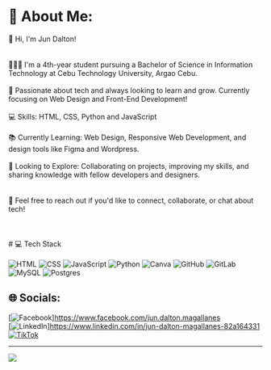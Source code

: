 # 💫 About Me:
👋 Hi, I'm Jun Dalton!</br><br><br>👨🏻‍🎓 I'm a 4th-year student pursuing a Bachelor of Science in Information Technology at Cebu Technology University, Argao Cebu.</br><br>🌱 Passionate about tech and always looking to learn and grow. Currently focusing on Web Design and Front-End Development!</br><br>💻 Skills: HTML, CSS, Python and JavaScript</br><br>📚 Currently Learning: Web Design, Responsive Web Development, and design tools like Figma and Wordpress.</br><br>🔭 Looking to Explore: Collaborating on projects, improving my skills, and sharing knowledge with fellow developers and designers.</br><br><br>💬 Feel free to reach out if you'd like to connect, collaborate, or chat about tech!</br><br><br><br># 
💻 Tech Stack
<br><!-- Badges from https://github.com/Ileriayo/markdown-badges --><br>
![HTML](https://img.shields.io/badge/html5-%23E34F26.svg?style=for-the-badge&logo=html&logoColor=white)
![CSS](https://img.shields.io/badge/css3-%231572B6.svg?style=for-the-badge&logo=css&logoColor=white)
![JavaScript](https://img.shields.io/badge/javascript-%23323330.svg?style=for-the-badge&logo=javascript&logoColor=%23F7DF1E)
![Python](https://img.shields.io/badge/python-3670A0?style=for-the-badge&logo=python&logoColor=ffdd54)
![Canva](https://img.shields.io/badge/Canva-%2300C4CC.svg?style=for-the-badge&logo=Canva&logoColor=white)
![GitHub](https://img.shields.io/badge/github-%23121011.svg?style=for-the-badge&logo=github&logoColor=white)
![GitLab](https://img.shields.io/badge/gitlab-%23181717.svg?style=for-the-badge&logo=gitlab&logoColor=white)
![MySQL](https://img.shields.io/badge/mysql-4479A1.svg?style=for-the-badge&logo=mysql&logoColor=white)
![Postgres](https://img.shields.io/badge/postgres-%23316192.svg?style=for-the-badge&logo=postgresql&logoColor=white) 


## 🌐 Socials:
[![Facebook](https://img.shields.io/badge/Facebook-%231877F2.svg?logo=Facebook&logoColor=white)]https://www.facebook.com/jun.dalton.magallanes</br>
[![LinkedIn](https://img.shields.io/badge/LinkedIn-%230077B5.svg?logo=linkedin&logoColor=white)]https://www.linkedin.com/in/jun-dalton-magallanes-82a164331</br>
[![TikTok](https://img.shields.io/badge/TikTok-%23000000.svg?logo=TikTok&logoColor=white)](https://tiktok.com/@It'smeJohn)</br>



---
[![](https://visitcount.itsvg.in/api?id=ZudotoChan&icon=0&color=0)](https://visitcount.itsvg.in)

<!-- Proudly created with GPRM ( https://gprm.itsvg.in ) -->
